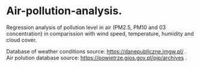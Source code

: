 # Air-pollution-analysis.
Regression analysis of pollution level in air (PM2.5, PM10 and 03 concentration) in comparission with wind speed, temperature, humidity and cloud cover.

Database of weather conditions source: https://danepubliczne.imgw.pl/ .\
Air polution database source: https://powietrze.gios.gov.pl/pjp/archives .
